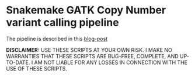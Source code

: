 # Snakemake GATK Copy Number variant calling pipeline

The pipeline is described in this [blog-post](https://evodify.com/gatk-cnv-snakemake/)

**DISCLAIMER:** USE THESE SCRIPTS AT YOUR OWN RISK. I MAKE NO WARRANTIES THAT THESE SCRIPTS ARE BUG-FREE, COMPLETE, AND UP-TO-DATE. I AM NOT LIABLE FOR ANY LOSSES IN CONNECTION WITH THE USE OF THESE SCRIPTS.
